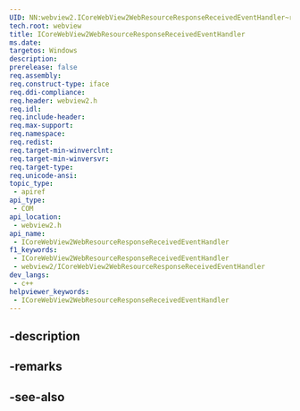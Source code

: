 ```yaml
---
UID: NN:webview2.ICoreWebView2WebResourceResponseReceivedEventHandler~r1
tech.root: webview
title: ICoreWebView2WebResourceResponseReceivedEventHandler
ms.date: 
targetos: Windows
description: 
prerelease: false
req.assembly: 
req.construct-type: iface
req.ddi-compliance: 
req.header: webview2.h
req.idl: 
req.include-header: 
req.max-support: 
req.namespace: 
req.redist: 
req.target-min-winverclnt: 
req.target-min-winversvr: 
req.target-type: 
req.unicode-ansi: 
topic_type:
 - apiref
api_type:
 - COM
api_location:
 - webview2.h
api_name:
 - ICoreWebView2WebResourceResponseReceivedEventHandler
f1_keywords:
 - ICoreWebView2WebResourceResponseReceivedEventHandler
 - webview2/ICoreWebView2WebResourceResponseReceivedEventHandler
dev_langs:
 - c++
helpviewer_keywords:
 - ICoreWebView2WebResourceResponseReceivedEventHandler
---
```


## -description

## -remarks

## -see-also

